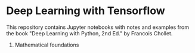 Deep Learning with Tensorflow
=============================
This repository contains Jupyter notebooks with notes and examples from the book "Deep Learning with Python, 2nd Ed." by Francois Chollet.
1. Mathematical foundations
